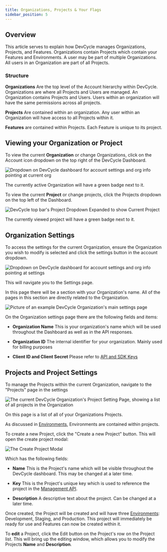 ```yaml
---
title: Organizations, Projects & Your Flags
sidebar_position: 5
---
```


## Overview

This article serves to explain how DevCycle manages Organizations, Projects, and Features. Organizations contain Projects which contain your Features and Environments. A user may be part of multiple Organizations. All users in an Organization are part of all Projects. 

### Structure

**Organizations** Are the top level of the Account hierarchy within DevCycle. Organizations are where all Projects and Users are managed. An Organization contains Projects and Users. Users within an organization will have the same permissions across all projects.

**Projects** Are contained within an organization. Any user within an Organization will have access to all Projects within it. 

**Features** are contained within Projects. Each Feature is unique to its project.

## Viewing your Organization or Project

To view the current **Organization** or change Organizations, click on the Account icon dropdown on the top right of the DevCycle Dashboard.

![Dropdown on DevCycle dashboard for account settings and org info pointing at current org](/march-2022-account-dropdown-2.png)

The currently active Organization will have a green badge next to it. 

To view the current **Project** or change projects, click the Projects dropdown on the top left of the Dashboard.

![DevCycle top bar's Project Dropdown Expanded to show Current Project](/project-dropdown.png)

The currently viewed project will have a green badge next to it. 


## Organization Settings

To access the settings for the current Organization, ensure the Organization you wish to modify is selected and click the settings button in the account dropdown. 

![Dropdown on DevCycle dashboard for account settings and org info pointing at settings](/march-2022-account-dropdown.png)

This will navigate you to the Settings page.

In this page there will be a section with your Organization's name. All of the pages in this section are directly related to the Organization. 

![Picture of an example DevCycle Organization's main settings page](/org-settings.png)

On the Organization settings page there are the following fields and items:

* **Organization Name**
    This is your organization's name which will be used throughout the Dashboard as well as in the API responses.

* **Organization ID**
    The internal identifier for your organization. Mainly used for billing purposes

* **Client ID and Client Secret**
    Please refer to [API and SDK Keys](/home/feature-management/organizing-your-flags-and-variables/api-and-sdk-keys)

## Projects and Project Settings

To manage the Projects within the current Organization, navigate to the "Projects" page in the settings

![The current DevCycle Organization's Project Setting Page, showing a list of all projects in the Organization ](/project-settings.png)

On this page is a list of all of your Organizations Projects. 

As discussed in [Environments](/home/feature-management/organizing-your-flags-and-variables/environments), Environments are contained within projects. 

To create a new Project, click the "Create a new Project" button. This will open the create project modal: 

![The Create Project Modal](/create-project.png)

Which has the following fields:

* **Name**
    This is the Project's name which will be visible throughout the DevCycle dashboard. This may be changed at a later time.
 
* **Key**
    This is the Project's unique key which is used to reference the project in the [Management API](/management-api/).

* **Description**
    A descriptive text about the project. Can be changed at a later time. 

Once created, the Project will be created and will have three [Environments](/home/feature-management/organizing-your-flags-and-variables/environments): Development, Staging, and Production. This project will immediately be ready for use and Features can now be created within it. 

To **edit** a Project, click the Edit button on the Project's row on the Project list. This will bring up the editing window, which allows you to modify the Projects **Name** and **Description**.

